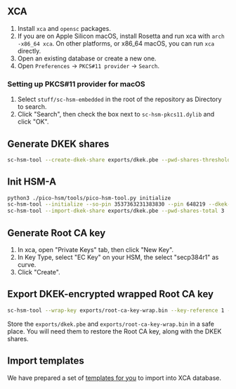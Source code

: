## XCA

1. Install `xca` and `opensc` packages.
2. If you are on Apple Silicon macOS, install Rosetta and run xca with `arch -x86_64 xca`.
   On other platforms, or x86_64 macOS, you can run `xca` directly.
3. Open an existing database or create a new one.
4. Open `Preferences` -> `PKCS#11 provider` -> `Search`.

### Setting up PKCS#11 provider for macOS

1. Select `stuff/sc-hsm-embedded` in the root of the repository as Directory to search.
2. Click "Search", then check the box next to `sc-hsm-pkcs11.dylib` and click "OK".

## Generate DKEK shares

```sh
sc-hsm-tool --create-dkek-share exports/dkek.pbe --pwd-shares-threshold 3 --pwd-shares-total 5
```

## Init HSM-A

```sh
python3 ./pico-hsm/tools/pico-hsm-tool.py initialize
sc-hsm-tool --initialize --so-pin 3537363231383830 --pin 648219 --dkek-shares 1 --label HSM-A
sc-hsm-tool --import-dkek-share exports/dkek.pbe --pwd-shares-total 3
```

## Generate Root CA key

1. In xca, open "Private Keys" tab, then click "New Key".
2. In Key Type, select "EC Key" on your HSM, the select "secp384r1" as curve.
3. Click "Create".

## Export DKEK-encrypted wrapped Root CA key

```sh
sc-hsm-tool --wrap-key exports/root-ca-key-wrap.bin --key-reference 1 --pin 648219
```

Store the `exports/dkek.pbe` and `exports/root-ca-key-wrap.bin` in a safe place.
You will need them to restore the Root CA key, along with the DKEK shares.

## Import templates

We have prepared a set of [templates for you](./CA_templates.pem) to import into XCA database.
